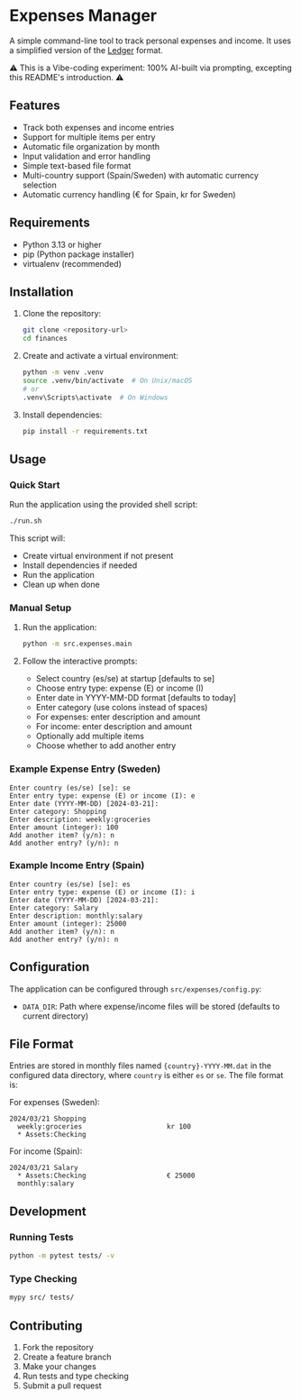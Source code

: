 # Expenses Manager

A simple command-line tool to track personal expenses and income. It uses a simplified version of the [Ledger](https://ledger-cli.org/doc/ledger3.html) format.

⚠️ This is a Vibe-coding experiment: 100% AI-built via prompting, excepting this README's introduction. ⚠️


## Features

- Track both expenses and income entries
- Support for multiple items per entry
- Automatic file organization by month
- Input validation and error handling
- Simple text-based file format
- Multi-country support (Spain/Sweden) with automatic currency selection
- Automatic currency handling (€ for Spain, kr for Sweden)

## Requirements

- Python 3.13 or higher
- pip (Python package installer)
- virtualenv (recommended)

## Installation

1. Clone the repository:
   ```bash
   git clone <repository-url>
   cd finances
   ```

2. Create and activate a virtual environment:
   ```bash
   python -m venv .venv
   source .venv/bin/activate  # On Unix/macOS
   # or
   .venv\Scripts\activate  # On Windows
   ```

3. Install dependencies:
   ```bash
   pip install -r requirements.txt
   ```

## Usage

### Quick Start
Run the application using the provided shell script:
```bash
./run.sh
```
This script will:
- Create virtual environment if not present
- Install dependencies if needed
- Run the application
- Clean up when done

### Manual Setup
1. Run the application:
   ```bash
   python -m src.expenses.main
   ```

2. Follow the interactive prompts:
   - Select country (es/se) at startup [defaults to se]
   - Choose entry type: expense (E) or income (I)
   - Enter date in YYYY-MM-DD format [defaults to today]
   - Enter category (use colons instead of spaces)
   - For expenses: enter description and amount
   - For income: enter description and amount
   - Optionally add multiple items
   - Choose whether to add another entry

### Example Expense Entry (Sweden)

```
Enter country (es/se) [se]: se
Enter entry type: expense (E) or income (I): e
Enter date (YYYY-MM-DD) [2024-03-21]:
Enter category: Shopping
Enter description: weekly:groceries
Enter amount (integer): 100
Add another item? (y/n): n
Add another entry? (y/n): n
```

### Example Income Entry (Spain)

```
Enter country (es/se) [se]: es
Enter entry type: expense (E) or income (I): i
Enter date (YYYY-MM-DD) [2024-03-21]:
Enter category: Salary
Enter description: monthly:salary
Enter amount (integer): 25000
Add another item? (y/n): n
Add another entry? (y/n): n
```

## Configuration

The application can be configured through `src/expenses/config.py`:

- `DATA_DIR`: Path where expense/income files will be stored (defaults to current directory)

## File Format

Entries are stored in monthly files named `{country}-YYYY-MM.dat` in the configured data directory, where `country` is either `es` or `se`. The file format is:

For expenses (Sweden):
```
2024/03/21 Shopping
  weekly:groceries                     kr 100
  * Assets:Checking
```

For income (Spain):
```
2024/03/21 Salary
  * Assets:Checking                    € 25000
  monthly:salary
```

## Development

### Running Tests

```bash
python -m pytest tests/ -v
```

### Type Checking

```bash
mypy src/ tests/
```

## Contributing

1. Fork the repository
2. Create a feature branch
3. Make your changes
4. Run tests and type checking
5. Submit a pull request
